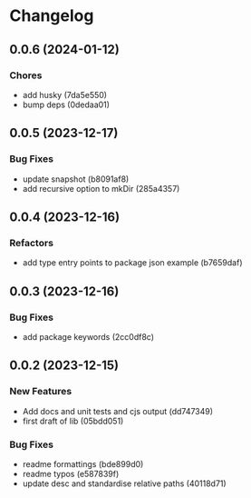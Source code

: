 # Changelog

## 0.0.6 (2024-01-12)

### Chores

* add husky (7da5e550)
* bump deps (0dedaa01)

## 0.0.5 (2023-12-17)

### Bug Fixes

* update snapshot (b8091af8)
* add recursive option to mkDir (285a4357)

## 0.0.4 (2023-12-16)

### Refactors

* add type entry points to package json example (b7659daf)

## 0.0.3 (2023-12-16)

### Bug Fixes

* add package keywords (2cc0df8c)

## 0.0.2 (2023-12-15)

### New Features

* Add docs and unit tests and cjs output (dd747349)
* first draft of lib (05bdd051)

### Bug Fixes

* readme formattings (bde899d0)
* readme typos (e587839f)
* update desc and standardise relative paths (40118d71)
